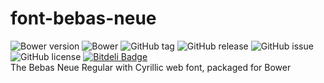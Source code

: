 # font-bebas-neue
![Bower version](https://img.shields.io/bower/v/font-bebas-neue.svg?style=flat-square) 
![Bower](https://img.shields.io/bower/l/font-bebas-neue.svg?style=flat-square)
![GitHub tag](https://img.shields.io/github/tag/GitScrum/font-bebas-neue.svg?style=flat-square)
![GitHub release](https://img.shields.io/github/release/GitScrum/font-bebas-neue.svg?style=flat-square)
![GitHub issue](https://img.shields.io/github/issues/GitScrum/font-bebas-neue.svg?style=flat-square)
![GitHub license](https://img.shields.io/github/license/GitScrum/font-bebas-neue.svg?style=flat-square)
[![Bitdeli Badge](https://d2weczhvl823v0.cloudfront.net/GitScrum/font-bebas-neue/trend.png)](https://bitdeli.com/free "Bitdeli Badge")
<br/>
The Bebas Neue Regular with Cyrillic web font, packaged for Bower
